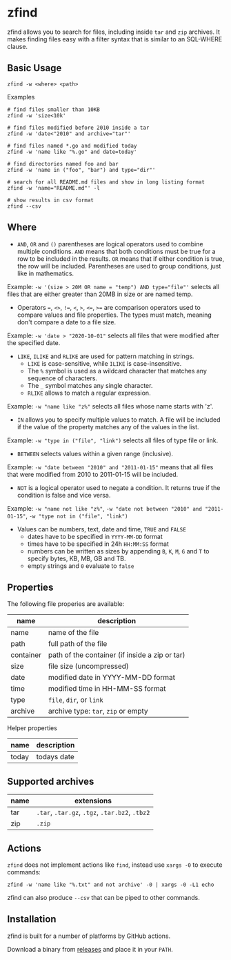
# zfind

zfind allows you to search for files, including inside `tar` and `zip` archives. It makes finding files easy with a filter syntax that is similar to an SQL-WHERE clause.


## Basic Usage

```
zfind -w <where> <path>
```

Examples

```
# find files smaller than 10KB
zfind -w 'size<10k'

# find files modified before 2010 inside a tar
zfind -w 'date<"2010" and archive="tar"'

# find files named *.go and modified today
zfind -w 'name like "%.go" and date=today'

# find directories named foo and bar
zfind -w 'name in ("foo", "bar") and type="dir"'

# search for all README.md files and show in long listing format
zfind -w 'name="README.md"' -l

# show results in csv format
zfind --csv
```

## Where

- `AND`, `OR` and `()` parentheses are logical operators used to combine multiple conditions. `AND` means that both conditions must be true for a row to be included in the results. `OR` means that if either condition is true, the row will be included. Parentheses are used to group conditions, just like in mathematics.

Example: `-w '(size > 20M OR name = "temp") AND type="file"'` selects all files that are either greater than 20MB in size or are named temp.

- Operators `=`, `<>`, `!=`, `<`, `>`, `<=`, `>=` are comparison operators used to compare values and file properties. The types must match, meaning don't compare a date to a file size.

Example: `-w 'date > "2020-10-01"` selects all files that were modified after the specified date.

- `LIKE`, `ILIKE` and `RLIKE` are used for pattern matching in strings.
  - `LIKE` is case-sensitive, while `ILIKE` is case-insensitive.
  - The `%` symbol is used as a wildcard character that matches any sequence of characters.
  - The `_` symbol matches any single character.
  - `RLIKE` allows to match a regular expression.

Example: `-w "name like "z%"` selects all files whose name starts with 'z'.

- `IN` allows you to specify multiple values to match. A file will be included if the value of the property matches any of the values in the list.

Example: `-w "type in ("file", "link")` selects all files of type file or link.

- `BETWEEN` selects values within a given range (inclusive).

Example: `-w "date between "2010" and "2011-01-15"` means that all files that were modified from 2010 to 2011-01-15 will be included.

- `NOT` is a logical operator used to negate a condition. It returns true if the condition is false and vice versa.

Example: `-w "name not like "z%"`, `-w "date not between "2010" and "2011-01-15"`, `-w "type not in ("file", "link")`

- Values can be numbers, text, date and time, `TRUE` and `FALSE`
  - dates have to be specified in `YYYY-MM-DD` format
  - times have to be specified in 24h `HH:MM:SS` format
  - numbers can be written as sizes by appending `B`, `K`, `M`, `G` and `T` to specify bytes, KB, MB, GB and TB.
  - empty strings and `0` evaluate to `false`


## Properties

The following file properies are available:

| name        | description                                                    |
|-------------|----------------------------------------------------------------|
| name        | name of the file                                               |
| path        | full path of the file                                          |
| container   | path of the container (if inside a zip or tar)                 |
| size        | file size (uncompressed)                                       |
| date        | modified date in YYYY-MM-DD format                             |
| time        | modified time in HH-MM-SS format                               |
| type        | `file`, `dir`, or `link`                                       |
| archive     | archive type: `tar`, `zip` or empty                            |

Helper properties

| name        | description                                                    |
|-------------|----------------------------------------------------------------|
| today       | todays date                                                    |


## Supported archives

| name        | extensions                                                     |
|-------------|----------------------------------------------------------------|
| tar         | `.tar`, `.tar.gz`, `.tgz`, `.tar.bz2`, `.tbz2`                 |
| zip         | `.zip`                                                         |


## Actions

`zfind` does not implement actions like `find`, instead use `xargs -0` to execute commands:

```
zfind -w 'name like "%.txt" and not archive' -0 | xargs -0 -L1 echo
```

zfind can also produce `--csv` that can be piped to other commands.


## Installation

zfind is built for a number of platforms by GitHub actions.

Download a binary from [releases](https://github.com/laktak/zfind/releases) and place it in your `PATH`.

